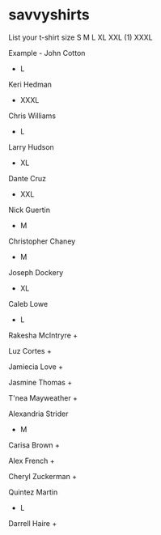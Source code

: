 # savvyshirts
List your t-shirt size S M L XL XXL (1) XXXL

Example - John Cotton
+ L

Keri Hedman
+ XXXL

Chris Williams
+ L 

Larry Hudson
+ XL

Dante Cruz
+ XXL

Nick Guertin
+ M

Christopher Chaney
+ M

Joseph Dockery
+ XL

Caleb Lowe
+ L

Rakesha McIntryre
+

Luz Cortes
+

Jamiecia Love
+

Jasmine Thomas
+

T'nea Mayweather
+

Alexandria Strider
+ M

Carisa Brown
+

Alex French
+

Cheryl Zuckerman
+

Quintez Martin
+ L

Darrell Haire
+
